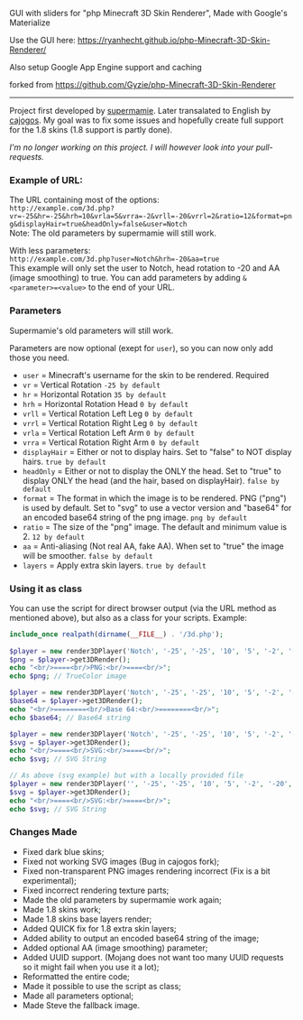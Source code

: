 GUI with sliders for "php Minecraft 3D Skin Renderer", Made with Google's Materialize

Use the GUI here: https://ryanhecht.github.io/php-Minecraft-3D-Skin-Renderer/

Also setup Google App Engine support and caching

forked from https://github.com/Gyzie/php-Minecraft-3D-Skin-Renderer





------------------------------------
Project first developed by <a href="https://github.com/supermamie/php-Minecraft-3D-skin" target="_blank">supermamie</a>. Later transalated to English by <a href="https://github.com/cajogos/php-Minecraft-3D-Skin-Renderer" target="_blank">cajogos</a>.
My goal was to fix some issues and hopefully create full support for the 1.8 skins (1.8 support is partly done).

*I'm no longer working on this project. I will however look into your pull-requests.*

### Example of URL:
The URL containing most of the options:<br/>
`http://example.com/3d.php?vr=-25&hr=-25&hrh=10&vrla=5&vrra=-2&vrll=-20&vrrl=2&ratio=12&format=png&displayHair=true&headOnly=false&user=Notch`<br/>
Note: The old parameters by supermamie will still work.

With less parameters:<br/>
`http://example.com/3d.php?user=Notch&hrh=-20&aa=true`<br/>
This example will only set the user to Notch, head rotation to -20 and AA (image smoothing) to true. You can add parameters by adding `&<parameter>=<value>` to the end of your URL.

### Parameters
Supermamie's old parameters will still work.

Parameters are now optional (exept for `user`), so you can now only add those you need.

- `user` = Minecraft's username for the skin to be rendered. Required
- `vr` = Vertical Rotation `-25 by default`
- `hr` = Horizontal Rotation `35 by default`
- `hrh` = Horizontal Rotation Head `0 by default`
- `vrll` = Vertical Rotation Left Leg `0 by default`
- `vrrl` = Vertical Rotation Right Leg `0 by default`
- `vrla` = Vertical Rotation Left Arm `0 by default`
- `vrra` = Vertical Rotation Right Arm `0 by default`
- `displayHair` = Either or not to display hairs. Set to "false" to NOT display hairs. `true by default`
- `headOnly` = Either or not to display the ONLY the head. Set to "true" to display ONLY the head (and the hair, based on displayHair). `false by default`
- `format` = The format in which the image is to be rendered. PNG ("png") is used by default. Set to "svg" to use a vector version and "base64" for an encoded base64 string of the png image. `png by default`
- `ratio` = The size of the "png" image. The default and minimum value is 2. `12 by default`
- `aa` = Anti-aliasing (Not real AA, fake AA). When set to "true" the image will be smoother. `false by default`
- `layers` = Apply extra skin layers. `true by default`

### Using it as class
You can use the script for direct browser output (via the URL method as mentioned above), but also as a class for your scripts. Example:

```php
include_once realpath(dirname(__FILE__) . '/3d.php');
	
$player = new render3DPlayer('Notch', '-25', '-25', '10', '5', '-2', '-20', '2', 'true', 'false', 'png', '12', 'true', 'true'); //render3DPlayer(user, vr, hr, hrh, vrll, vrrl, vrla, vrra, displayHair, headOnly, format, ratio, aa, layers)
$png = $player->get3DRender();
echo "<br/>====<br/>PNG:<br/>====<br/>";
echo $png; // TrueColor image

$player = new render3DPlayer('Notch', '-25', '-25', '10', '5', '-2', '-20', '2', 'true', 'false', 'base64', '12', 'true', 'true'); //render3DPlayer(user, vr, hr, hrh, vrll, vrrl, vrla, vrra, displayHair, headOnly, format, ratio, aa, layers)
$base64 = $player->get3DRender();
echo "<br/>========<br/>Base 64:<br/>========<br/>";
echo $base64; // Base64 string

$player = new render3DPlayer('Notch', '-25', '-25', '10', '5', '-2', '-20', '2', 'true', 'false', 'svg', '12', 'true', 'true'); //render3DPlayer(user, vr, hr, hrh, vrll, vrrl, vrla, vrra, displayHair, headOnly, format, ratio, aa, layers)
$svg = $player->get3DRender();
echo "<br/>====<br/>SVG:<br/>====<br/>";
echo $svg; // SVG String

// As above (svg example) but with a locally provided file
$player = new render3DPlayer('', '-25', '-25', '10', '5', '-2', '-20', '2', 'true', 'false', 'svg', '12', 'true', 'true', 'someskinfile.png');
$svg = $player->get3DRender();
echo "<br/>====<br/>SVG:<br/>====<br/>";
echo $svg; // SVG String

```

### Changes Made
- Fixed dark blue skins;
- Fixed not working SVG images (Bug in cajogos fork);
- Fixed non-transparent PNG images rendering incorrect (Fix is a bit experimental);
- Fixed incorrect rendering texture parts;
- Made the old parameters by supermamie work again;
- Made 1.8 skins work;
- Made 1.8 skins base layers render;
- Added QUICK fix for 1.8 extra skin layers;
- Added ability to output an encoded base64 string of the image;
- Added optional AA (image smoothing) parameter;
- Added UUID support. (Mojang does not want too many UUID requests so it might fail when you use it a lot);
- Reformatted the entire code;
- Made it possible to use the script as class;
- Made all parameters optional;
- Made Steve the fallback image.

